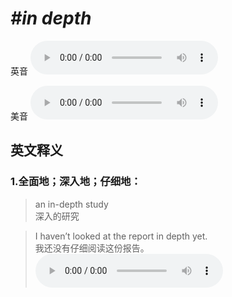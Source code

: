 # ***\#in depth*** 
英音
<audio src="./media/in depth1_AAC.aac" controls="controls"></audio>

美音
<audio src="./media/in depth2_AAC.aac" controls="controls"></audio>



  

英文释义
---
### 1.**全面地；深入地；仔细地：**  

 > an in-depth study   
 > 深入的研究    

 > I haven’t looked at the report in depth yet.   
 > 我还没有仔细阅读这份报告。    
<audio src="./media/depth-3.aac" controls="controls"></audio>


